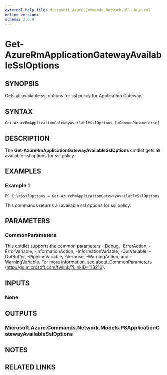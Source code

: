 ```yaml
---
external help file: Microsoft.Azure.Commands.Network.dll-Help.xml
online version: 
schema: 2.0.0
---
```


# Get-AzureRmApplicationGatewayAvailableSslOptions

## SYNOPSIS
Gets all available ssl options for ssl policy for Application Gateway.

## SYNTAX

```
Get-AzureRmApplicationGatewayAvailableSslOptions [<CommonParameters>]
```

## DESCRIPTION
The **Get-AzureRmApplicationGatewayAvailableSslOptions** cmdlet gets all available ssl options for ssl policy

## EXAMPLES

### Example 1
```
PS C:\>$sslOptions = Get-AzureRmApplicationGatewayAvailableSslOptions
```

This commands returns all available ssl options for ssl policy.

## PARAMETERS

### CommonParameters
This cmdlet supports the common parameters: -Debug, -ErrorAction, -ErrorVariable, -InformationAction, -InformationVariable, -OutVariable, -OutBuffer, -PipelineVariable, -Verbose, -WarningAction, and -WarningVariable. For more information, see about_CommonParameters (http://go.microsoft.com/fwlink/?LinkID=113216).

## INPUTS

### None

## OUTPUTS

### Microsoft.Azure.Commands.Network.Models.PSApplicationGatewayAvailableSslOptions

## NOTES

## RELATED LINKS

